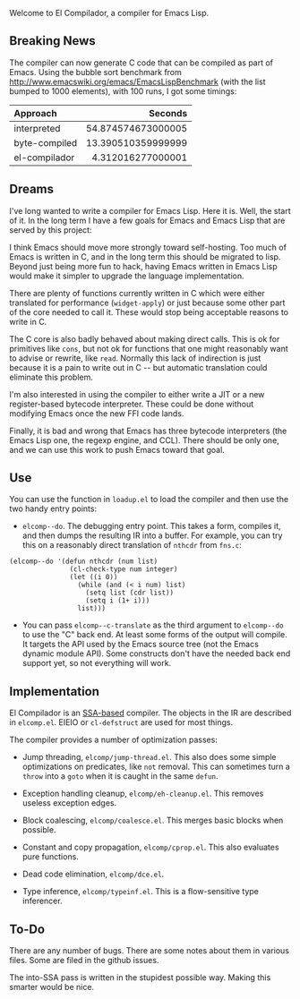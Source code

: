 Welcome to El Compilador, a compiler for Emacs Lisp.

## Breaking News

The compiler can now generate C code that can be compiled as part of
Emacs.  Using the bubble sort benchmark from
http://www.emacswiki.org/emacs/EmacsLispBenchmark (with the list
bumped to 1000 elements), with 100 runs, I got some timings:

Approach | Seconds
:-------- | -------:
interpreted | 54.874574673000005
byte-compiled | 13.390510359999999
el-compilador | 4.312016277000001

## Dreams

I've long wanted to write a compiler for Emacs Lisp.  Here it is.
Well, the start of it.  In the long term I have a few goals for Emacs
and Emacs Lisp that are served by this project:

I think Emacs should move more strongly toward self-hosting.  Too much
of Emacs is written in C, and in the long term this should be migrated
to lisp.  Beyond just being more fun to hack, having Emacs written in
Emacs Lisp would make it simpler to upgrade the language
implementation.

There are plenty of functions currently written in C which were either
translated for performance (`widget-apply`) or just because some other
part of the core needed to call it.  These would stop being acceptable
reasons to write in C.

The C core is also badly behaved about making direct calls.  This is
ok for primitives like `cons`, but not ok for functions that one might
reasonably want to advise or rewrite, like `read`.  Normally this lack
of indirection is just because it is a pain to write out in C -- but
automatic translation could eliminate this problem.

I'm also interested in using the compiler to either write a JIT or a
new register-based bytecode interpreter.  These could be done without
modifying Emacs once the new FFI code lands.

Finally, it is bad and wrong that Emacs has three bytecode
interpreters (the Emacs Lisp one, the regexp engine, and CCL).  There
should be only one, and we can use this work to push Emacs toward that
goal.

## Use

You can use the function in `loadup.el` to load the compiler and then
use the two handy entry points:

* `elcomp--do`.  The debugging entry point.  This takes a form,
  compiles it, and then dumps the resulting IR into a buffer.  For
  example, you can try this on a reasonably direct translation of
  `nthcdr` from `fns.c`:

```elisp
(elcomp--do '(defun nthcdr (num list)
               (cl-check-type num integer)
               (let ((i 0))
                 (while (and (< i num) list)
                   (setq list (cdr list))
                   (setq i (1+ i)))
                 list)))
```

* You can pass `elcomp--c-translate` as the third argument to
  `elcomp--do` to use the "C" back end.  At least some forms of the
  output will compile.  It targets the API used by the Emacs source
  tree (not the Emacs dynamic module API).  Some constructs don't have
  the needed back end support yet, so not everything will work.

## Implementation

El Compilador is an
[SSA-based](http://en.wikipedia.org/wiki/Static_single_assignment_form)
compiler.  The objects in the IR are described in `elcomp.el`.  EIEIO
or `cl-defstruct` are used for most things.

The compiler provides a number of optimization passes:

* Jump threading, `elcomp/jump-thread.el`.  This also does some simple
  optimizations on predicates, like `not` removal.  This can sometimes
  turn a `throw` into a `goto` when it is caught in the same `defun`.

* Exception handling cleanup, `elcomp/eh-cleanup.el`.  This removes
  useless exception edges.

* Block coalescing, `elcomp/coalesce.el`.  This merges basic blocks
  when possible.

* Constant and copy propagation, `elcomp/cprop.el`.  This also
  evaluates pure functions.

* Dead code elimination, `elcomp/dce.el`.

* Type inference, `elcomp/typeinf.el`.  This is a flow-sensitive type
  inferencer.


## To-Do

There are any number of bugs.  There are some notes about them in
various files.  Some are filed in the github issues.

The into-SSA pass is written in the stupidest possible way.  Making
this smarter would be nice.

